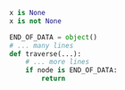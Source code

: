 ```python
x is None
x is not None
```

```python
END_OF_DATA = object()
# ... many lines
def traverse(...):
	# ... more lines
	if node is END_OF_DATA:
		return
```